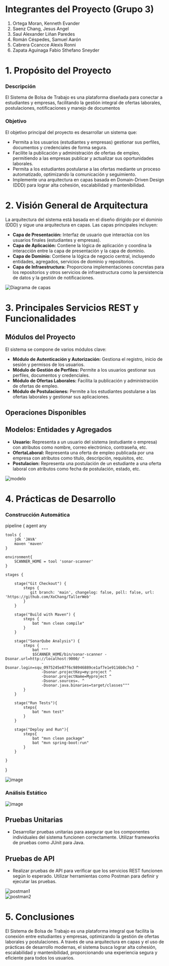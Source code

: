 # Integrantes del Proyecto (Grupo 3)
1. Ortega Moran, Kenneth Evander
2. Saenz Chang, Jesus Angel
3. Saul Alexander Liñan Paredes
4. Román Céspedes, Samuel Aarón
5. Cabrera Ccancce Alexis Ronni
6. Zapata Aguinaga Fabio Sthefano Sneyder
# 1. Propósito del Proyecto
### Descripción
El Sistema de Bolsa de Trabajo es una plataforma diseñada para conectar a estudiantes y empresas, facilitando la gestión integral de ofertas laborales, postulaciones, notificaciones y manejo de documentos
### Objetivo
El objetivo principal del proyecto es desarrollar un sistema que:
  - Permita a los usuarios (estudiantes y empresas) gestionar sus perfiles, documentos y credenciales de forma segura.
  - Facilite la publicación y administración de ofertas de empleo, permitiendo a las empresas publicar y actualizar sus oportunidades laborales.
  - Permita a los estudiantes postularse a las ofertas mediante un proceso automatizado, optimizando la comunicación y seguimiento.
  - Implemente una arquitectura en capas basada en Domain-Driven Design (DDD) para lograr alta cohesión, escalabilidad y mantenibilidad.
# 2. Visión General de Arquitectura
La arquitectura del sistema está basada en el diseño dirigido por el dominio (DDD) y sigue una arquitectura en capas. Las capas principales incluyen:

- **Capa de Presentación:** Interfaz de usuario que interactúa con los usuarios finales (estudiantes y empresas).
- **Capa de Aplicación:** Contiene la lógica de aplicación y coordina la interacción entre la capa de presentación y la capa de dominio.
- **Capa de Dominio:** Contiene la lógica de negocio central, incluyendo entidades, agregados, servicios de dominio y repositorios.
- **Capa de Infraestructura:** Proporciona implementaciones concretas para los repositorios y otros servicios de infraestructura como la persistencia de datos y la gestión de notificaciones.

<img src="Imagenes/Diagramadecapas.jpeg" alt="Diagrama de capas" style="text-align: center;"/>

# 3. Principales Servicios REST y Funcionalidades
## Módulos del Proyecto
El sistema se compone de varios módulos clave:

- **Módulo de Autenticación y Autorización:** Gestiona el registro, inicio de sesión y permisos de los usuarios.
- **Módulo de Gestión de Perfiles:** Permite a los usuarios gestionar sus perfiles, documentos y credenciales.
- **Módulo de Ofertas Laborales:** Facilita la publicación y administración de ofertas de empleo.
- **Módulo de Postulaciones:** Permite a los estudiantes postularse a las ofertas laborales y gestionar sus aplicaciones.

## Operaciones Disponibles

## Modelos: Entidades y Agregados
- **Usuario:** Representa a un usuario del sistema (estudiante o empresa) con atributos como nombre, correo electrónico, contraseña, etc.
- **OfertaLaboral:** Representa una oferta de empleo publicada por una empresa con atributos como título, descripción, requisitos, etc.
- **Postulacion:** Representa una postulación de un estudiante a una oferta laboral con atributos como fecha de postulación, estado, etc.

<img src="Imagenes/Modelo.jpeg" alt="modelo" style="text-align: center;"/>

# 4. Prácticas de Desarrollo
### Construcción Automática
pipeline {
    agent any
    
    tools {
        jdk 'JAVA'
        maven 'maven'
    }
    
    environment{
        SCANNER_HOME = tool 'sonar-scanner'
    }
    
    stages {

        stage("Git Checkout") {
            steps {
               git branch: 'main', changelog: false, poll: false, url: 'https://github.com/XoChang/TallerWeb'
            }
        }
        
        stage("Build with Maven") {
            steps {
                bat "mvn clean compile"
            }
        }
        
        stage("SonarQube Analysis") {
            steps {
                bat """
                $SCANNER_HOME/bin/sonar-scanner -Dsonar.url=http://localhost:9000/ ^
                    -Dsonar.login=squ_0975245e87f6c98946889ce1af7e1e9116b0c7e3 ^
                    -Dsonar.projectKey=my:project ^
                    -Dsonar.projectName=Myproject ^
                    -Dsonar.sources=. ^
                    -Dsonar.java.binaries=target/classes"""
            }
        }
        
        stage("Run Tests"){
            steps{
                bat "mvn test"
            }
        }
        
        stage("Deploy and Run"){
            steps{
                bat "mvn clean package"
                bat "mvn spring-boot:run"
            }
        }

    }
}

![image](https://github.com/user-attachments/assets/986758d8-519a-48ff-b66e-0026233cd49f)

### Análisis Estático

![image](https://github.com/user-attachments/assets/180eff7b-82c4-4e14-b8cd-2081d879b5cb)


## Pruebas Unitarias
- Desarrollar pruebas unitarias para asegurar que los componentes individuales del sistema funcionen correctamente. Utilizar frameworks de pruebas como JUnit para Java.

## Pruebas de API
- Realizar pruebas de API para verificar que los servicios REST funcionen según lo esperado. Utilizar herramientas como Postman para definir y ejecutar las pruebas.

<img src="Imagenes/postman1.png" alt="postman1" style="text-align: center;"/>
<br/>
<img src="Imagenes/postman2.png" alt="postman2" style="text-align: center;"/>

# 5. Conclusiones
El Sistema de Bolsa de Trabajo es una plataforma integral que facilita la conexión entre estudiantes y empresas, optimizando la gestión de ofertas laborales y postulaciones. A través de una arquitectura en capas y el uso de prácticas de desarrollo modernas, el sistema busca lograr alta cohesión, escalabilidad y mantenibilidad, proporcionando una experiencia segura y eficiente para todos los usuarios.
